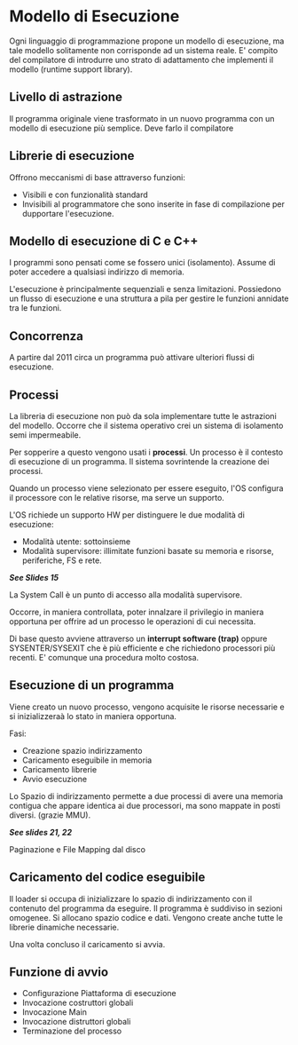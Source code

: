 # Modello di Esecuzione

Ogni linguaggio di programmazione propone un modello di esecuzione, ma tale modello solitamente non corrisponde ad un sistema reale.
E' compito del compilatore di introdurre uno strato di adattamento che implementi il modello (runtime support library).

## Livello di astrazione

Il programma originale viene trasformato in un nuovo programma con un modello di esecuzione più semplice. Deve farlo il compilatore

## Librerie di esecuzione

Offrono meccanismi di base attraverso funzioni:

- Visibili e con funzionalità standard
- Invisibili al programmatore che sono inserite in fase di compilazione per dupportare l'esecuzione.

## Modello di esecuzione di C e C++

I programmi sono pensati come se fossero unici (isolamento). Assume di poter accedere a qualsiasi indirizzo di memoria.

L'esecuzione è principalmente sequenziali e senza limitazioni.
Possiedono un flusso di esecuzione e una struttura a pila per gestire le funzioni annidate tra le funzioni.

## Concorrenza

A partire dal 2011 circa un programma può attivare ulteriori flussi di esecuzione.

## Processi

La libreria di esecuzione non può da sola implementare tutte le astrazioni del modello. Occorre che il sistema operativo crei un sistema di isolamento semi impermeabile.

Per sopperire a questo vengono usati i **processi**. Un processo è il contesto di esecuzione di un programma. Il sistema sovrintende la creazione dei processi.

Quando un processo viene selezionato per essere eseguito, l'OS configura il processore con le relative risorse, ma serve un supporto.

L'OS richiede un supporto HW per distinguere le due modalità di esecuzione:

- Modalità utente: sottoinsieme
- Modalità supervisore: illimitate funzioni basate su memoria e risorse, periferiche, FS e rete.

***See Slides 15***

La System Call è un punto di accesso alla modalità supervisore.

Occorre, in maniera controllata, poter innalzare il privilegio in maniera opportuna per offrire ad un processo le operazioni di cui necessita.

Di base questo avviene attraverso un **interrupt software (trap)** oppure SYSENTER/SYSEXIT che è più efficiente e che richiedono processori più recenti. E' comunque una procedura molto costosa.

## Esecuzione di un programma

Viene creato un nuovo processo, vengono acquisite le risorse necessarie e si inizializzeraà lo stato in maniera opportuna.

Fasi:

- Creazione spazio indirizzamento
- Caricamento eseguibile in memoria
- Caricamento librerie
- Avvio esecuzione

Lo Spazio di indirizzamento permette a due processi di avere una memoria contigua che appare identica ai due processori, ma sono mappate in posti diversi. (grazie MMU).

***See slides 21, 22***

Paginazione e File Mapping dal disco

## Caricamento del codice eseguibile

Il loader si occupa di inizializzare lo spazio di indirizzamento con il contenuto del programma da eseguire. Il programma è suddiviso in sezioni omogenee. Si allocano spazio codice e dati. Vengono create anche tutte le librerie dinamiche necessarie.

Una volta concluso il caricamento si avvia.

## Funzione di avvio

- Configurazione Piattaforma di esecuzione
- Invocazione costruttori globali
- Invocazione Main
- Invocazione distruttori globali
- Terminazione del processo